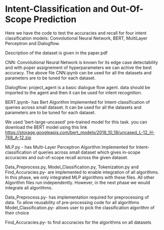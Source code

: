 # Intent-Classification and Out-Of-Scope Prediction

Here we have the code to test the accuracies and recall for four intent classification models: Convolutional Neural Network, BERT, MultiLayer Perceptron and Dialogflow.

Description of the dataset is given in the paper.pdf

CNN: Convolutional Neural Network is known for its edge case detectability and with poper assignement of hyperparameters we can achive the best accuracy. The above file CNN.ipynb can be used for all the datasets and parameters are to be tuned for each dataset.

Dialogflow: project_agent is a basic dialogue flow agent. data should be imported to the agent and then it can be used for intent recognition.

BERT.ipynb- has Bert Algorithm Implemented for Intent-classification of queries across small dataset. It can be used for all the datasets and parameters are to be tuned for each dataset. 

We used 'bert-large-uncased' pre-trained model for this task. you can download the BERT model using this link https://storage.googleapis.com/bert_models/2018_10_18/uncased_L-12_H-768_A-12.zip
 
MLP.py - has Multi-Layer Perceptron Algorithm Implemented for Intent-classification of queries across small dataset which gives in-scope accuracies and out-of-scope recall across the given dataset. 

Data_Preprocess.py, Model_Classification.py, Tokenization.py and Find_Accuracies.py- are implemented to enable integration of all algorithms. 
In this phase, we only integrated MLP algorithms with these files. All other Algorithm files run independently. 
However, in the next phase we would integrate all algorithms. 

Data_Preprocess.py- has implementation required for preprocessing of data. To allow reusability of pre-processing code for all algorithms
Model_Classification.py- allows user to pick the classification algorithm of their choice

Find_Accuracies.py- to find accuracies for the algorithms on all datasets
